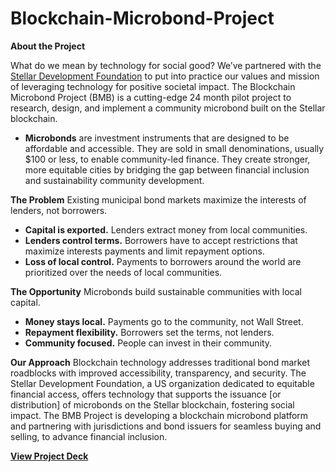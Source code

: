 # Blockchain-Microbond-Project


**About the Project**

What do we mean by technology for social good? We’ve partnered with the [Stellar Development Foundation](https://stellar.org/foundation) to put into practice our values and mission of leveraging technology for positive societal impact. The Blockchain Microbond Project (BMB) is a cutting-edge 24 month pilot project to research, design, and implement a community microbond built on the Stellar blockchain.

- **Microbonds** are investment instruments that are designed to be affordable and accessible. They are sold in small denominations, usually $100 or less, to enable community-led finance. They create stronger, more equitable cities by bridging the gap between financial inclusion and sustainability community development.


**The Problem**
Existing municipal bond markets maximize the interests of lenders, not borrowers.

- **Capital is exported.** Lenders extract money from local communities.
- **Lenders control terms.** Borrowers have to accept restrictions that maximize interests payments and limit repayment options.
- **Loss of local control.** Payments to borrowers around the world are prioritized over the needs of local communities.

**The Opportunity**
Microbonds build sustainable communities with local capital.

- **Money stays local.** Payments go to the community, not Wall Street.
- **Repayment flexibility.** Borrowers set the terms, not lenders.
- **Community focused.** People can invest in their community.


**Our Approach**
Blockchain technology addresses traditional bond market roadblocks with improved accessibility, transparency, and security. The Stellar Development Foundation, a US organization dedicated to equitable financial access, offers technology that supports the issuance [or distribution] of microbonds on the Stellar blockchain, fostering social impact. The BMB Project is developing a blockchain microbond platform and partnering with jurisdictions and bond issuers for seamless buying and selling, to advance financial inclusion.

[**View Project Deck**](https://docsend.com/view/wmv985yv7hhgidgr)
